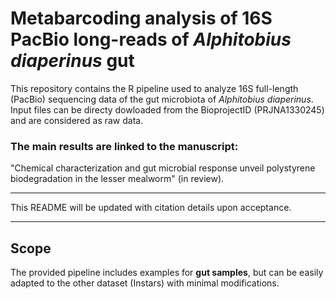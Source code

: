 # Metabarcoding analysis of 16S PacBio long-reads of _Alphitobius diaperinus_ gut
This repository contains the R pipeline used to analyze 16S full-length (PacBio) sequencing data of the gut microbiota of *Alphitobius diaperinus*.
Input files can be directy dowloaded from the BioprojectID (PRJNA1330245) and are considered as raw data.

### The main results are linked to the manuscript:
"Chemical characterization and gut microbial response unveil polystyrene biodegradation in the lesser mealworm" (in review).

--- 

This README will be updated with citation details upon acceptance.

---

## Scope
The provided pipeline includes examples for **gut samples**, but can be easily adapted to the other dataset (Instars) with minimal modifications.
